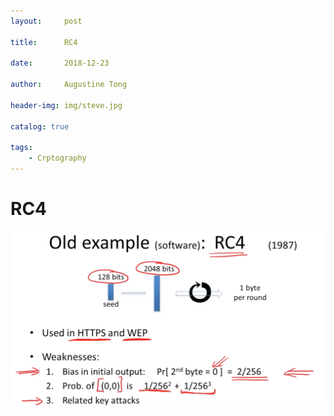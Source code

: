 ```yaml
---
layout:     post

title:      RC4

date:       2018-12-23

author:     Augustine Tong

header-img: img/steve.jpg

catalog: true

tags:
    - Crptography
---
```


# RC4


![RC4_Broken](/img/crpto/RC4_Broken.png)

